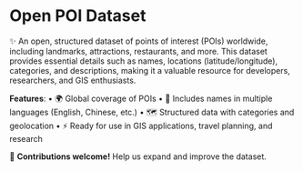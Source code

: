 # Open POI Dataset
✨ An open, structured dataset of points of interest (POIs) worldwide, including landmarks, attractions, restaurants, and more. This dataset provides essential details such as names, locations (latitude/longitude), categories, and descriptions, making it a valuable resource for developers, researchers, and GIS enthusiasts.

**Features**:
	•	🌍 Global coverage of POIs
	•	📍 Includes names in multiple languages (English, Chinese, etc.)
	•	🗺️ Structured data with categories and geolocation
	•	⚡ Ready for use in GIS applications, travel planning, and research

🚀 **Contributions welcome!** Help us expand and improve the dataset.
